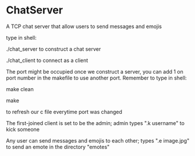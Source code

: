 # ChatServer
A TCP chat server that allow users to send messages and emojis

type in shell:

./chat_server to construct a chat server

./chat_client to connect as a client

The port might be occupied once we construct a server, you can add 1 on port number in the makefile to use another port. Remember to type in shell:

make clean

make

to refresh our c file everytime port was changed

The first-joined client is set to be the admin; admin types ".k username" to kick someone

Any user can send messages and emojis to each other; types ".e image.jpg" to send an emote in the directory "emotes"
